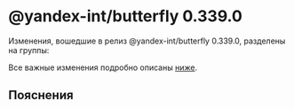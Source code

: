 # @yandex-int/butterfly 0.339.0

<!-- ЧЕЛОВЕЧЕСКОЕ ВСТУПЛЕНИЕ -->

Изменения, вошедшие в релиз @yandex-int/butterfly 0.339.0, разделены на группы:

Все важные изменения подробно описаны [ниже](#Пояснения).

## Пояснения

